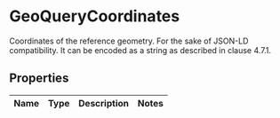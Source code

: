 

# GeoQueryCoordinates

Coordinates of the reference geometry. For the sake of JSON-LD compatibility. It can be encoded as a string as described in clause 4.7.1. 

## Properties

| Name | Type | Description | Notes |
|------------ | ------------- | ------------- | -------------|



